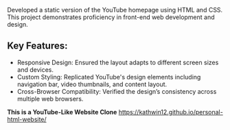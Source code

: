 Developed a static version of the YouTube homepage using HTML and CSS. This project demonstrates proficiency in front-end web development and design.

## Key Features:
- Responsive Design: Ensured the layout adapts to different screen sizes and devices.
- Custom Styling: Replicated YouTube's design elements including navigation bar, video thumbnails, and content layout.
- Cross-Browser Compatibility: Verified the design’s consistency across multiple web browsers.

__This is a YouTube-Like Website Clone__
https://kathwin12.github.io/personal-html-website/
